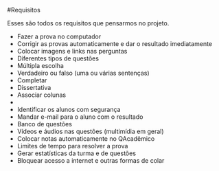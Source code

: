 #Requisitos

Esses são todos os requisitos que pensarmos no projeto.

* Fazer a prova no computador
* Corrigir as provas automaticamente e dar o resultado imediatamente
* Colocar imagens e links nas perguntas
* Diferentes tipos de questões
 * Múltipla escolha
 * Verdadeiro ou falso (uma ou várias sentenças)
 * Completar
 * Dissertativa
 * Associar colunas
 * 
* Identificar os alunos com segurança
* Mandar e-mail para o aluno com o resultado
* Banco de questões
* Vídeos e áudios nas questões (multimídia em geral)
* Colocar notas automaticamente no QAcadêmico
* Limites de tempo para resolver a prova
* Gerar estatísticas da turma e de questões
* Bloquear acesso a internet e outras formas de colar

